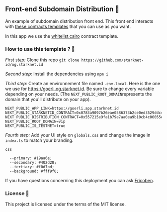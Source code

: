 ## Front-end Subdomain Distribution 🌴

An example of subdomain distribution front end. This front end interacts with [these contracts templates]("https://github.com/starknet-id/subdomain-distribution") that you can use as you want.

In this app we use the [whitelist.cairo](https://github.com/starknet-id/subdomain_distribution/blob/main/src/whitelist.cairo) contract template.

### How to use this template ? 🌴

_First step:_ Clone this repo `git clone https://github.com/starknet-id/og.starknet.id`

_Second step:_ Install the dependencies using `npm i`

_Third step:_ Create an environnement file named `.env.local`. Here is the one we use for https://goerli.og.starknet.id. Be sure to change every variable depending on your needs. (The `NEXT_PUBLIC_ROOT_DOMAIN`represents the domain that you'll distribute on your app).

```
NEXT_PUBLIC_APP_LINK=https://goerli.app.starknet.id
NEXT_PUBLIC_STARKNETID_CONTRACT=0x0783a9097b26eae0586373b2ce0ed3529ddc44069d1e0fbc4f66d42b69d6850d
NEXT_PUBLIC_DISTRIBUTION_CONTRACT=0x557215e9fa1b79e7aa0ea9b10cb4c06055c01cff797094eb270d7044e578ac8
NEXT_PUBLIC_ROOT_DOMAIN=vip
NEXT_PUBLIC_IS_TESTNET=true
```

_Fourth step:_ Add your UI style on `globals.css` and change the image in `index.ts` to match your branding.

```
css

  --primary: #19aa6e;
  --secondary: #402d28;
  --tertiary: #f0d7bd;
  --background: #fff9f0;
```

If you have questions concerning this deployment you can ask [Fricoben](https://twitter.com/fricoben).

### License 🌴

This project is licensed under the terms of the MIT license.
